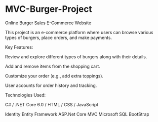 # MVC-Burger-Project

Online Burger Sales E-Commerce Website

This project is an e-commerce platform where users can browse various types of burgers, place orders, and make payments.



Key Features:

Review and explore different types of burgers along with their details.

Add and remove items from the shopping cart.

Customize your order (e.g., add extra toppings).

User accounts for order history and tracking.



Technologies Used:

C# / .NET Core 6.0 / HTML / CSS / JavaScript

Identity
Entity Framework
ASP.Net Core MVC
Microsoft SQL
BootStrap

